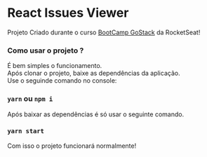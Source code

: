 # React Issues Viewer

Projeto Criado durante o curso [BootCamp GoStack](https://rocketseat.com.br/gostack) da RocketSeat!

### Como usar o projeto ?

É bem simples o funcionamento.<br />
Após clonar o projeto, baixe as dependências da aplicação.<br/>
Use o seguinde comando no console:
### `yarn` ou `npm i `

Após baixar as dependências é só usar o seguinte comando.<br />

### `yarn start`

Com isso o projeto funcionará normalmente!